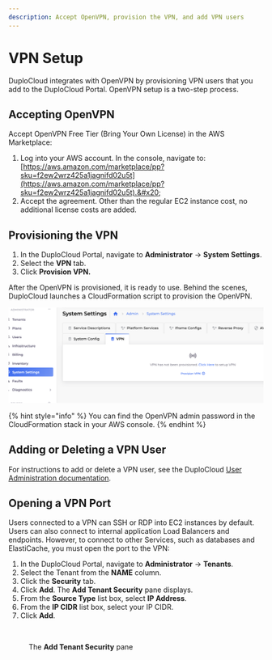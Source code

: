 ```yaml
---
description: Accept OpenVPN, provision the VPN, and add VPN users
---
```


# VPN Setup

DuploCloud integrates with OpenVPN by provisioning VPN users that you add to the DuploCloud Portal. OpenVPN setup is a two-step process.

## Accepting OpenVPN

Accept OpenVPN Free Tier (Bring Your Own License) in the AWS Marketplace:&#x20;

1. Log into your AWS account. In the console, navigate to: [https://aws.amazon.com/marketplace/pp?sku=f2ew2wrz425a1jagnifd02u5t](https://aws.amazon.com/marketplace/pp?sku=f2ew2wrz425a1jagnifd02u5t).&#x20;
2. Accept the agreement. Other than the regular EC2 instance cost, no additional license costs are added.

## Provisioning the VPN

1. In the DuploCloud Portal, navigate to **Administrator** -> **System Settings**.
2. Select the **VPN** tab.
3. Click **Provision VPN.**

After the OpenVPN is provisioned, it is ready to use. Behind the scenes, DuploCloud launches a CloudFormation script to provision the OpenVPN.   &#x20;

![The VPN tab on the System Settings page in the DuploCloud Portal](<../../.gitbook/assets/image (244).png>)

{% hint style="info" %}
You can find the OpenVPN admin password in the CloudFormation stack in your AWS console.
{% endhint %}

## Adding or Deleting a VPN User

For instructions to add or delete a VPN user, see the DuploCloud [User Administration documentation](../../access-control/add-and-delete-vpn-access-for-users.md).

## Opening a VPN Port

Users connected to a VPN can SSH or RDP into EC2 instances by default. Users can also connect to internal application Load Balancers and endpoints. However, to connect to other Services, such as databases and ElastiCache, you must open the port to the VPN:&#x20;

1. In the DuploCloud Portal, navigate to **Administrator** -> **Tenants**.
2. Select the Tenant from the **NAME** column.
3. Click the **Security** tab.
4. Click **Add**. The **Add Tenant Security** pane displays.
5. From the **Source Type** list box, select **IP Address**.&#x20;
6. From the **IP CIDR** list box, select your IP CIDR.
7. Click **Add**.

<div align="left">

<figure><img src="../../.gitbook/assets/Add_Tenant_Security.png" alt=""><figcaption><p>The <strong>Add Tenant Security</strong> pane</p></figcaption></figure>

</div>

